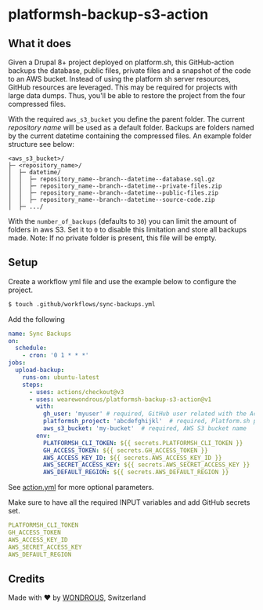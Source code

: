 # platformsh-backup-s3-action

## What it does

Given a Drupal 8+ project deployed on platform.sh, this GitHub-action backups the database, public files, private files and a snapshot of the code to an
AWS bucket. Instead of using the platform sh server resources, GitHub resources are leveraged. This may be required for projects with large data dumps.
Thus, you'll be able to restore the project from the four compressed files.

With the required `aws_s3_bucket` you define the parent folder. The current _repository name_ will be used as a default folder.
Backups are folders named by the current datetime containing the compressed files. An example folder structure see below:

````
<aws_s3_bucket>/
├─ <repository_name>/
│  ├─ datetime/
│  │  ├─ repository_name--branch--datetime--database.sql.gz
│  │  ├─ repository_name--branch--datetime--private-files.zip
│  │  ├─ repository_name--branch--datetime--public-files.zip
│  │  ├─ repository_name--branch--datetime--source-code.zip
│  ├─ .../
````

With the `number_of_backups` (defaults to `30`) you can limit the amount of folders in aws S3. Set it to `0` to disable this limitation and store all backups made.
Note: If no private folder is present, this file will be empty.

## Setup
Create a workflow yml file and use the example below to configure the project.
```bash
$ touch .github/workflows/sync-backups.yml
```
Add the following
```yml
name: Sync Backups
on:
  schedule:
    - cron: '0 1 * * *'
jobs:
  upload-backup:
    runs-on: ubuntu-latest
    steps:
      - uses: actions/checkout@v3
      - uses: wearewondrous/platformsh-backup-s3-action@v1
        with:
          gh_user: 'myuser' # required, GitHub user related with the Access Token
          platformsh_project: 'abcdefghijkl'  # required, Platform.sh project ID
          aws_s3_bucket: 'my-bucket'  # required, AWS S3 bucket name
        env:
          PLATFORMSH_CLI_TOKEN: ${{ secrets.PLATFORMSH_CLI_TOKEN }}
          GH_ACCESS_TOKEN: ${{ secrets.GH_ACCESS_TOKEN }}
          AWS_ACCESS_KEY_ID: ${{ secrets.AWS_ACCESS_KEY_ID }}
          AWS_SECRET_ACCESS_KEY: ${{ secrets.AWS_SECRET_ACCESS_KEY }}
          AWS_DEFAULT_REGION: ${{ secrets.AWS_DEFAULT_REGION }}
```
See [action.yml](action.yml) for more optional parameters.

Make sure to have all the required INPUT variables and add GitHub secrets set.

```yml
PLATFORMSH_CLI_TOKEN
GH_ACCESS_TOKEN
AWS_ACCESS_KEY_ID
AWS_SECRET_ACCESS_KEY
AWS_DEFAULT_REGION
```

## Credits

Made with ♥️ by [WONDROUS](www.wearewoundrous.com), Switzerland
